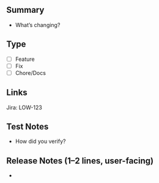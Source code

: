 ﻿## Summary
- What’s changing?

## Type
- [ ] Feature
- [ ] Fix
- [ ] Chore/Docs

## Links
Jira: LOW-123

## Test Notes
- How did you verify?

## Release Notes (1–2 lines, user-facing)
-
